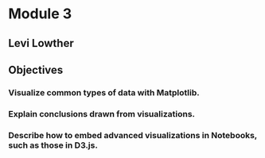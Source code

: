 # Module 3
## Levi Lowther

## Objectives
### Visualize common types of data with Matplotlib.
 
### Explain conclusions drawn from visualizations.
 
### Describe how to embed advanced visualizations in Notebooks, such as those in D3.js.

